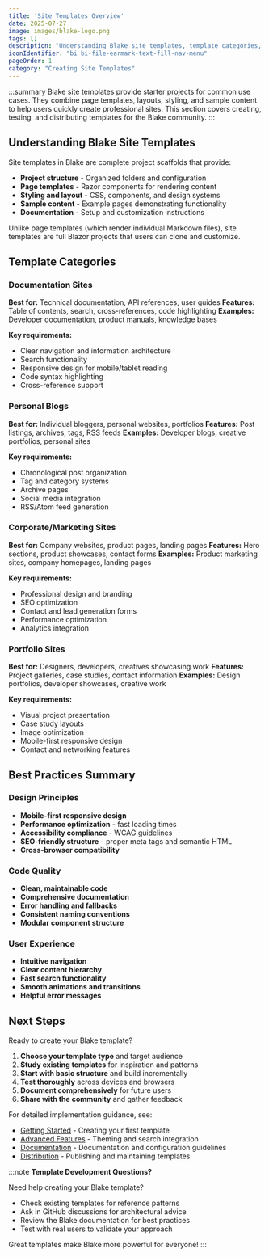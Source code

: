 ```yaml
---
title: 'Site Templates Overview'
date: 2025-07-27
image: images/blake-logo.png
tags: []
description: "Understanding Blake site templates, template categories, and best practices for creating professional templates for the community."
iconIdentifier: "bi bi-file-earmark-text-fill-nav-menu"
pageOrder: 1
category: "Creating Site Templates"
---
```


:::summary
Blake site templates provide starter projects for common use cases. They combine page templates, layouts, styling, and sample content to help users quickly create professional sites. This section covers creating, testing, and distributing templates for the Blake community.
:::

## Understanding Blake Site Templates

Site templates in Blake are complete project scaffolds that provide:

- **Project structure** - Organized folders and configuration
- **Page templates** - Razor components for rendering content
- **Styling and layout** - CSS, components, and design systems
- **Sample content** - Example pages demonstrating functionality
- **Documentation** - Setup and customization instructions

Unlike page templates (which render individual Markdown files), site templates are full Blazor projects that users can clone and customize.

## Template Categories

### Documentation Sites

**Best for:** Technical documentation, API references, user guides
**Features:** Table of contents, search, cross-references, code highlighting
**Examples:** Developer documentation, product manuals, knowledge bases

**Key requirements:**

- Clear navigation and information architecture
- Search functionality
- Responsive design for mobile/tablet reading
- Code syntax highlighting
- Cross-reference support

### Personal Blogs

**Best for:** Individual bloggers, personal websites, portfolios
**Features:** Post listings, archives, tags, RSS feeds
**Examples:** Developer blogs, creative portfolios, personal sites

**Key requirements:**

- Chronological post organization
- Tag and category systems
- Archive pages
- Social media integration
- RSS/Atom feed generation

### Corporate/Marketing Sites

**Best for:** Company websites, product pages, landing pages
**Features:** Hero sections, product showcases, contact forms
**Examples:** Product marketing sites, company homepages, landing pages

**Key requirements:**

- Professional design and branding
- SEO optimization
- Contact and lead generation forms
- Performance optimization
- Analytics integration

### Portfolio Sites

**Best for:** Designers, developers, creatives showcasing work
**Features:** Project galleries, case studies, contact information
**Examples:** Design portfolios, developer showcases, creative work

**Key requirements:**

- Visual project presentation
- Case study layouts
- Image optimization
- Mobile-first responsive design
- Contact and networking features

## Best Practices Summary

### Design Principles

- **Mobile-first responsive design**
- **Performance optimization** - fast loading times
- **Accessibility compliance** - WCAG guidelines
- **SEO-friendly structure** - proper meta tags and semantic HTML
- **Cross-browser compatibility**

### Code Quality

- **Clean, maintainable code**
- **Comprehensive documentation**
- **Error handling and fallbacks**
- **Consistent naming conventions**
- **Modular component structure**

### User Experience

- **Intuitive navigation**
- **Clear content hierarchy**
- **Fast search functionality**
- **Smooth animations and transitions**
- **Helpful error messages**

## Next Steps

Ready to create your Blake template?

1. **Choose your template type** and target audience
2. **Study existing templates** for inspiration and patterns
3. **Start with basic structure** and build incrementally
4. **Test thoroughly** across devices and browsers
5. **Document comprehensively** for future users
6. **Share with the community** and gather feedback

For detailed implementation guidance, see:
- [Getting Started](/pages/6%20creating%20site%20templates/getting-started) - Creating your first template
- [Advanced Features](/pages/6%20creating%20site%20templates/advanced-features) - Theming and search integration
- [Documentation](/pages/6%20creating%20site%20templates/documentation) - Documentation and configuration guidelines
- [Distribution](/pages/6%20creating%20site%20templates/distribution) - Publishing and maintaining templates

:::note
**Template Development Questions?**

Need help creating your Blake template?

- Check existing templates for reference patterns
- Ask in GitHub discussions for architectural advice
- Review the Blake documentation for best practices
- Test with real users to validate your approach

Great templates make Blake more powerful for everyone!
:::
